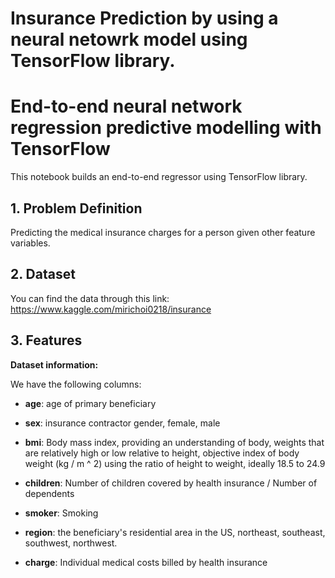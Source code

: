 # Insurance Prediction by using a neural netowrk model using TensorFlow library.

# End-to-end neural network regression predictive modelling with TensorFlow

This notebook builds an end-to-end regressor using TensorFlow library.

## 1. Problem Definition

Predicting the medical insurance charges for a person given other feature variables. 


## 2. Dataset 


You can find the data through this link:
https://www.kaggle.com/mirichoi0218/insurance


## 3. Features

**Dataset information:**

We have the following columns: 

- **age**: age of primary beneficiary

- **sex**: insurance contractor gender, female, male

- **bmi**: Body mass index, providing an understanding of body, weights that are relatively high or low relative to height,
objective index of body weight (kg / m ^ 2) using the ratio of height to weight, ideally 18.5 to 24.9

- **children**: Number of children covered by health insurance / Number of dependents

- **smoker**: Smoking

- **region**: the beneficiary's residential area in the US, northeast, southeast, southwest, northwest.

- **charge**: Individual medical costs billed by health insurance

